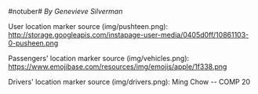 #notuber#
*By Genevieve Silverman*

User location marker source (img/pushteen.png):
http://storage.googleapis.com/instapage-user-media/0405d0ff/10861103-0-pusheen.png

Passengers' location marker source (img/vehicles.png):
https://www.emojibase.com/resources/img/emojis/apple/1f338.png

Drivers' location marker source (img/drivers.png):
Ming Chow -- COMP 20
